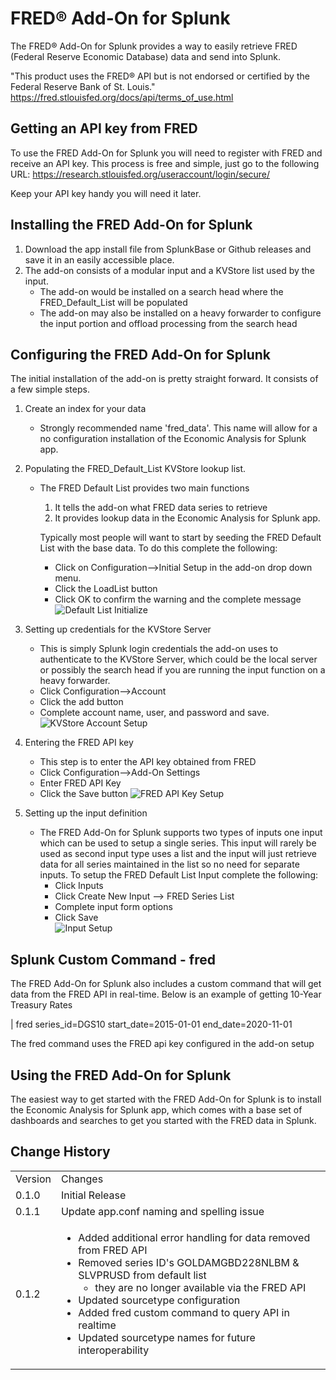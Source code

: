 # FRED&#174; Add-On for Splunk

The FRED&#174; Add-On for Splunk provides a way to easily retrieve FRED (Federal Reserve Economic Database) data and send into Splunk.

"This product uses the FRED® API but is not endorsed or certified by the Federal Reserve Bank of St. Louis."
https://fred.stlouisfed.org/docs/api/terms_of_use.html


## Getting an API key from FRED
To use the FRED Add-On for Splunk you will need to register with FRED and receive an API key. This process is free and simple, just go to the following URL: https://research.stlouisfed.org/useraccount/login/secure/

Keep your API key handy you will need it later.

## Installing the FRED Add-On for Splunk
1. Download the app install file from SplunkBase or Github releases and save it in an easily accessible place.
2. The add-on consists of a modular input and a KVStore list used by the input. 
   - The add-on would be installed on a search head where the FRED_Default_List will be populated
   - The add-on may also be installed on a heavy forwarder to configure the input portion and offload processing from the search head

## Configuring the FRED Add-On for Splunk
The initial installation of the add-on is pretty straight forward. It consists of a few simple steps.

1. Create an index for your data
   - Strongly recommended name 'fred_data'. This name will allow for a no configuration installation of the Economic Analysis for Splunk app.
2. Populating the FRED_Default_List KVStore lookup list.
   - The FRED Default List provides two main functions
      1. It tells the add-on what FRED data series to retrieve
      2. It provides lookup data in the Economic Analysis for Splunk app.
   
        Typically most people will want to start by seeding the FRED Default List with the base data. To do this complete the following:
        - Click on Configuration-->Initial Setup in the add-on drop down menu.
        - Click the LoadList button
        - Click OK to confirm the warning and the complete message
   ![Default List Initialize](8479097e-f03e-11ea-b986-063391d2c9fd.png)

3. Setting up credentials for the KVStore Server
   - This is simply Splunk login credentials the add-on uses to authenticate to the KVStore Server, which could be the local server or possibly the search head if you are running the input function on a heavy forwarder.
   - Click Configuration-->Account
   - Click the add button
   - Complete account name, user, and password and save.
  ![KVStore Account Setup](0c7f8b4e-f03b-11ea-ac8e-064f6e1bb945.png)
  
4. Entering the FRED API key
   - This step is to enter the API key obtained from FRED
   - Click Configuration-->Add-On Settings
   - Enter FRED API Key
   - Click the Save button
  ![FRED API Key Setup](4c04566a-f03f-11ea-82f9-0a43ef1a907b.png)
  
5. Setting up the input definition
   - The FRED Add-On for Splunk supports two types of inputs one input which can be used to setup a single series. This input will rarely be used as second input type uses a list and the input will just retrieve data for all series maintained in the list so no need for separate inputs. To setup the FRED Default List Input complete the following:
     - Click Inputs
     - Click Create New Input --> FRED Series List
     - Complete input form options
     - Click Save  
  ![Input Setup](f8e0d238-f03e-11ea-a4f9-02875c45155f.png)

## Splunk Custom Command - fred
The FRED Add-On for Splunk also includes a custom command that will get data from the FRED API in real-time. Below is an example of getting 10-Year Treasury Rates

| fred series_id=DGS10 start_date=2015-01-01 end_date=2020-11-01

The fred command uses the FRED api key configured in the add-on setup

## Using the FRED Add-On for Splunk
The easiest way to get started with the FRED Add-On for Splunk is to install the Economic Analysis for Splunk app, which comes with a base set of dashboards and searches to get you started with the FRED data in Splunk.

## Change History
<table>
<tr><td>Version</td><td>Changes</td></tr>

<tr><td>0.1.0</td>
<td>Initial Release
</td></tr>
<tr><td>0.1.1</td>
<td>Update app.conf naming and spelling issue
</td></tr>
<tr><td>0.1.2</td>
<td>
<ul>
<li>Added additional error handling for data removed from FRED API
<li>Removed series ID's GOLDAMGBD228NLBM & SLVPRUSD from default list<br>
   <ul>
      <li>they are no longer available via the FRED API
   </ul>
<li>Updated sourcetype configuration
<li>Added fred custom command to query API in realtime
<li>Updated sourcetype names for future interoperability
</td></tr>